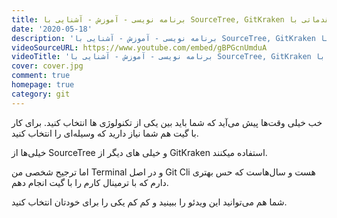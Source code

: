 ```yaml
---
title: برنامه نویسی - آموزش - آشنایی با SourceTree, GitKraken و کار مقدماتی با Terminal
date: '2020-05-18'
description: 'برنامه نویسی - آموزش - آشنایی با SourceTree, GitKraken و کار مقدماتی با Terminal'
videoSourceURL: https://www.youtube.com/embed/gBPGcnUmduA
videoTitle: 'برنامه نویسی - آموزش - آشنایی با SourceTree, GitKraken و کار مقدماتی با Terminal'
cover: cover.jpg
comment: true
homepage: true
category: git
---
```


خب خیلی وقت‌ها پیش می‌آید که شما باید بین یکی از تکنولوژی ها انتخاب کنید. برای کار با گیت هم شما نیاز دارید که وسیله‌ای را انتخاب کنید.

خیلی‌ها از SourceTree و خیلی های دیگر از GitKraken استفاده میکنند.

اما ترجیح شخصی من Terminal و در اصل Git Cli هست و سال‌هاست که حس بهتری دارم که با ترمینال کارم را با گیت انجام دهم.

شما هم می‌توانید این ویدئو را ببینید و کم کم یکی را برای خودتان انتخاب کنید.
